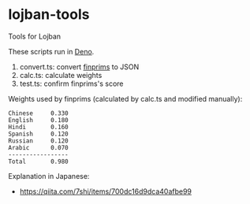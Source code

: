 # lojban-tools

Tools for Lojban

These scripts run in [Deno](https://deno.land/).

1. convert.ts: convert [finprims](https://www.lojban.org/publications/etymology/finprims) to JSON
2. calc.ts: calculate weights
3. test.ts: confirm finprims's score

Weights used by finprims (calculated by calc.ts and modified manually):

```text
Chinese     0.330
English     0.180
Hindi       0.160
Spanish     0.120
Russian     0.120
Arabic      0.070
-----------------
Total       0.980
```

Explanation in Japanese:

* https://qiita.com/7shi/items/700dc16d9dca40afbe99
